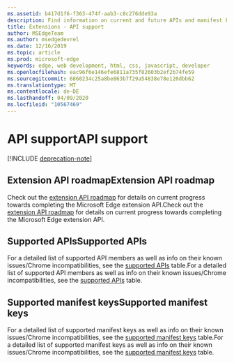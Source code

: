 ```yaml
---
ms.assetid: b417d1f6-f363-474f-aab3-c8c276dde93a
description: Find information on current and future APIs and manifest keys for Microsoft Edge extensions.
title: Extensions - API support
author: MSEdgeTeam
ms.author: msedgedevrel
ms.date: 12/16/2019
ms.topic: article
ms.prod: microsoft-edge
keywords: edge, web development, html, css, javascript, developer
ms.openlocfilehash: eac96f6e146efe6811a735f82603b2ef2b74fe59
ms.sourcegitcommit: 6860234c25a8be863b7f29a54838e78e120dbb62
ms.translationtype: MT
ms.contentlocale: de-DE
ms.lasthandoff: 04/09/2020
ms.locfileid: "10567469"
---
```

# <span data-ttu-id="32e3b-104">API support</span><span class="sxs-lookup"><span data-stu-id="32e3b-104">API support</span></span>  

[!INCLUDE [deprecation-note](includes/deprecation-note.md)]  

## <span data-ttu-id="32e3b-105">Extension API roadmap</span><span class="sxs-lookup"><span data-stu-id="32e3b-105">Extension API roadmap</span></span>
<span data-ttu-id="32e3b-106">Check out the [extension API roadmap](./api-support/extension-API-roadmap.md) for details on current progress towards completing the Microsoft Edge extension API.</span><span class="sxs-lookup"><span data-stu-id="32e3b-106">Check out the [extension API roadmap](./api-support/extension-API-roadmap.md) for details on current progress towards completing the Microsoft Edge extension API.</span></span>

## <span data-ttu-id="32e3b-107">Supported APIs</span><span class="sxs-lookup"><span data-stu-id="32e3b-107">Supported APIs</span></span>
<span data-ttu-id="32e3b-108">For a detailed list of supported API members as well as info on their known issues/Chrome incompatibilities, see the [supported APIs](./api-support/supported-APIs.md) table.</span><span class="sxs-lookup"><span data-stu-id="32e3b-108">For a detailed list of supported API members as well as info on their known issues/Chrome incompatibilities, see the [supported APIs](./api-support/supported-APIs.md) table.</span></span>

## <span data-ttu-id="32e3b-109">Supported manifest keys</span><span class="sxs-lookup"><span data-stu-id="32e3b-109">Supported manifest keys</span></span>
<span data-ttu-id="32e3b-110">For a detailed list of supported manifest keys as well as info on their known issues/Chrome incompatibilities, see the [supported manifest keys](./api-support/supported-manifest-keys.md) table.</span><span class="sxs-lookup"><span data-stu-id="32e3b-110">For a detailed list of supported manifest keys as well as info on their known issues/Chrome incompatibilities, see the [supported manifest keys](./api-support/supported-manifest-keys.md) table.</span></span>
